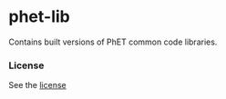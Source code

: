 phet-lib
=======

Contains built versions of PhET common code libraries.

### License
See the [license](LICENSE)
